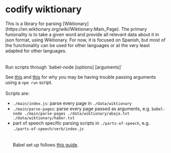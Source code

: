<h1>codify wiktionary</h1>
This is a library for parsing [Wiktionary](https://en.wiktionary.org/wiki/Wiktionary:Main_Page).  The primary funionality is to take a given word and provide all relevant data about it in json format, using Wiktionary. For now, it is focused on Spanish, but most of the functionality can be used for other languages or at the very least adapted for other languages.
<br><br><br>
Run scripts through
`babel-node <script-path> [options] [arguments]`

See [this](https://github.com/babel/babel/issues/1730) and [this](https://github.com/babel/babel/issues/5542) for why you may be having trouble passing arguments using a `npm run` script.
<br><br>
Scripts are:
- `./main/index.js`: parse every page in `./data/wiktionary`
- `./main/parse-pages`: parse every page passed as arguments, e.g. `babel-node ./main/parse-pages ./data/wiktionary/abajo.txt ./data/wiktionary/haber.txt`
- part of speech specific parsing scripts in `./parts-of-speech`, e.g. `./parts-of-speech/verb/index.js`
<br><br><br>
Babel set up follows [this guide](https://www.robinwieruch.de/minimal-node-js-babel-setup/).
